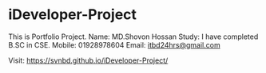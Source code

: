 # iDeveloper-Project
This is Portfolio Project.
Name: MD.Shovon Hossan
Study: I have completed B.SC in CSE.
Mobile: 01928978604
Email: itbd24hrs@gmail.com 

Visit:
 https://svnbd.github.io/iDeveloper-Project/
